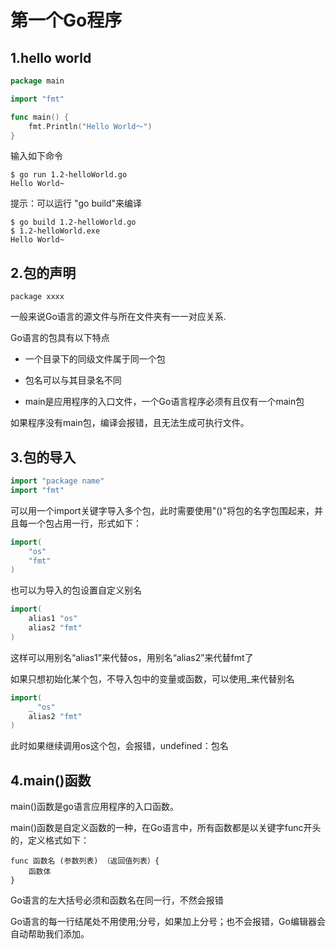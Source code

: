 # 第一个Go程序

## 1.hello world

```go
package main

import "fmt"

func main() {
	fmt.Println("Hello World～")
}
```


输入如下命令
```shell
$ go run 1.2-helloWorld.go
Hello World~
```


提示：可以运行 "go build"来编译
```shell
$ go build 1.2-helloWorld.go
$ 1.2-helloWorld.exe
Hello World~
```

## 2.包的声明

```
package xxxx
```


一般来说Go语言的源文件与所在文件夹有一一对应关系.

Go语言的包具有以下特点

- 一个目录下的同级文件属于同一个包 
  
- 包名可以与其目录名不同

- main是应用程序的入口文件，一个Go语言程序必须有且仅有一个main包

如果程序没有main包，编译会报错，且无法生成可执行文件。



## 3.包的导入

```go
import "package name"
import "fmt"
```

可以用一个import关键字导入多个包，此时需要使用"()"将包的名字包围起来，并且每一个包占用一行，形式如下：
```go
import(
    "os"
    "fmt"
)
```

也可以为导入的包设置自定义别名

```go
import(
    alias1 "os"
    alias2 "fmt"
)
```

这样可以用别名“alias1”来代替os，用别名“alias2”来代替fmt了

如果只想初始化某个包，不导入包中的变量或函数，可以使用_来代替别名

```go
import(
    _ "os"
    alias2 "fmt"
)
```


此时如果继续调用os这个包，会报错，undefined：包名


## 4.main()函数

main()函数是go语言应用程序的入口函数。

main()函数是自定义函数的一种，在Go语言中，所有函数都是以关键字func开头的，定义格式如下：


``` 
func 函数名 (参数列表) （返回值列表）{
    函数体
}
```


Go语言的左大括号必须和函数名在同一行，不然会报错

Go语言的每一行结尾处不用使用;分号，如果加上分号；也不会报错，Go编辑器会自动帮助我们添加。